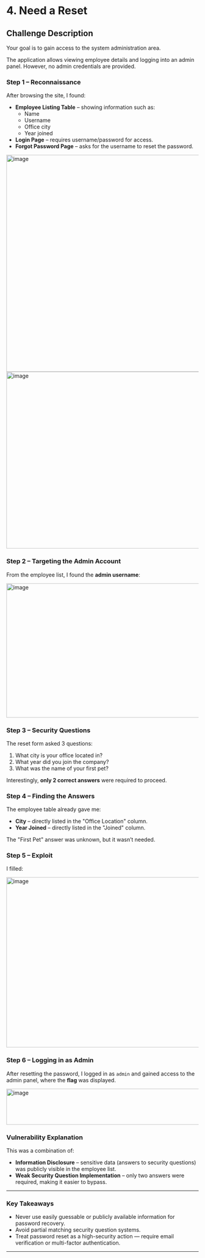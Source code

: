 # 4. Need a Reset

## Challenge Description

Your goal is to gain access to the system administration area.

The application allows viewing employee details and logging into an admin panel. However, no admin credentials are provided.

### **Step 1 – Reconnaissance**

After browsing the site, I found:

- **Employee Listing Table** – showing information such as:
    - Name
    - Username
    - Office city
    - Year joined
- **Login Page** – requires username/password for access.
- **Forgot Password Page** – asks for the username to reset the password.

<img width="930" height="567" alt="image" src="https://github.com/user-attachments/assets/e1899292-93f3-4cc6-a6e0-d4a455a894d6" />


<img width="822" height="462" alt="image" src="https://github.com/user-attachments/assets/aac39899-683a-480b-bae7-3cab24f34529" />


### **Step 2 – Targeting the Admin Account**

From the employee list, I found the **admin username**:

<img width="922" height="351" alt="image" src="https://github.com/user-attachments/assets/30039526-4f01-45d8-a1a5-5ccd9e57a2ab" />


### **Step 3 – Security Questions**

The reset form asked 3 questions:

1. What city is your office located in?
2. What year did you join the company?
3. What was the name of your first pet?

Interestingly, **only 2 correct answers** were required to proceed.

### **Step 4 – Finding the Answers**

The employee table already gave me:

- **City** – directly listed in the "Office Location" column.
- **Year Joined** – directly listed in the "Joined" column.

The "First Pet" answer was unknown, but it wasn’t needed.

### **Step 5 – Exploit**

I filled:

<img width="890" height="445" alt="image" src="https://github.com/user-attachments/assets/5f78b361-e1d9-4ede-b187-8b9ccd23a429" />


### **Step 6 – Logging in as Admin**

After resetting the password, I logged in as `admin` and gained access to the admin panel, where the **flag** was displayed.

<img width="633" height="94" alt="image" src="https://github.com/user-attachments/assets/880fc5c2-c5a6-4aca-b523-6c97832d346e" />


### **Vulnerability Explanation**

This was a combination of:

- **Information Disclosure** – sensitive data (answers to security questions) was publicly visible in the employee list.
- **Weak Security Question Implementation** – only two answers were required, making it easier to bypass.

---

### **Key Takeaways**

- Never use easily guessable or publicly available information for password recovery.
- Avoid partial matching security question systems.
- Treat password reset as a high-security action — require email verification or multi-factor authentication.

---
